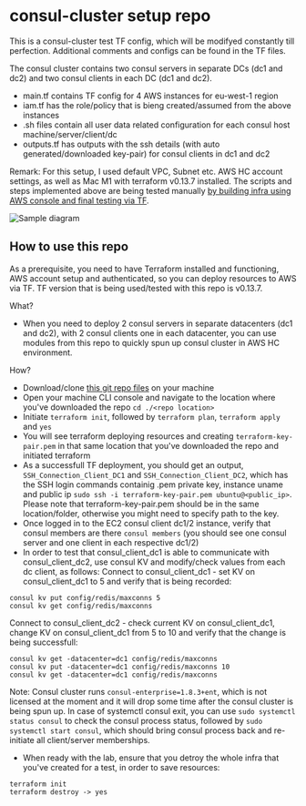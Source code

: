 # consul-cluster setup repo

This is a consul-cluster test TF config, which will be modifyed constantly till perfection. Additional comments and configs can be found in the TF files. 

The consul cluster contains two consul servers in separate DCs (dc1 and dc2) and two consul clients in each DC (dc1 and dc2).

- main.tf contains TF config for 4 AWS instances for eu-west-1 region
- iam.tf has the role/policy that is bieng created/assumed from the above instances 
- .sh files contain all user data related configuration for each consul host machine/server/client/dc
- outputs.tf has outputs with the ssh details (with auto generated/downloaded key-pair) for consul clients in dc1 and dc2

Remark: For this setup, I used default VPC, Subnet etc. AWS HC account settings, as well as Mac M1 with terraform v0.13.7 installed. The scripts and steps implemented above are being tested manually [by building infra using AWS console and final testing via TF](https://hashicorp.atlassian.net/wiki/spaces/GEOR/pages/2323157862/Spun+up+AWS+instance+via+AWS+Management+Console).

![Sample diagram](https://user-images.githubusercontent.com/100287834/160795699-15ca5577-8953-4f57-a4bc-c2fdabe9c7d1.png)

## How to use this repo

As a prerequisite, you need to have Terraform installed and functioning, AWS account setup and authenticated, so you can deploy resources to AWS via TF. TF version that is being used/tested with this repo is v0.13.7. 

What?
- When you need to deploy 2 consul servers in separate datacenters (dc1 and dc2), with 2 consul clients one in each datacenter, you can use modules from this repo to quickly spun up consul cluster in AWS HC environment.

How?
- Download/clone [this git repo files](https://github.com/georgitsvetkov/consul-cluster.git) on your machine
- Open your machine CLI console and navigate to the location where you've downloaded the repo `cd ./<repo location>`
- Initiate `terraform init`, followed by `terraform plan`, `terraform apply` and `yes`
- You will see terraform deploying resources and creating `terraform-key-pair.pem` in that same location that you've downloaded the repo and initiated terraform
- As a successfull TF deployment, you should get an output, `SSH_Connection_Client_DC1` and `SSH_Connection_Client_DC2`, which has the SSH login commands containig .pem private key, instance uname and public ip `sudo ssh -i terraform-key-pair.pem ubuntu@<public_ip>`. Please note that terraform-key-pair.pem should be in the same location/folder, otherwise you might need to specify path to the key.
- Once logged in to the EC2 consul client dc1/2 instance, verify that consul members are there `consul members` (you should see one consul server and one client in each respective dc1/2)
- In order to test that consul_client_dc1 is able to communicate with consul_client_dc2, use consul KV and modify/check values from each dc client, as follows:
Connect to consul_client_dc1 - set KV on consul_client_dc1 to 5 and verify that is being recorded:
```
consul kv put config/redis/maxconns 5
consul kv get config/redis/maxconns
```
Connect to consul_client_dc2 - check current KV on consul_client_dc1, change KV on consul_client_dc1 from 5 to 10 and verify that the change is being successfull:
```
consul kv get -datacenter=dc1 config/redis/maxconns
consul kv put -datacenter=dc1 config/redis/maxconns 10
consul kv get -datacenter=dc1 config/redis/maxconns
```

Note: Consul cluster runs `consul-enterprise=1.8.3+ent`, which is not licensed at the moment and it will drop some time after the consul cluster is being spun up. In case of systemctl consul exit, you can use `sudo systemctl status consul` to check the consul process status, followed by `sudo systemctl start consul`, which should bring consul process back and re-initiate all client/server memberships.

- When ready with the lab, ensure that you detroy the whole infra that you've created for a test, in order to save resources:
```
terraform init
terraform destroy -> yes
```

